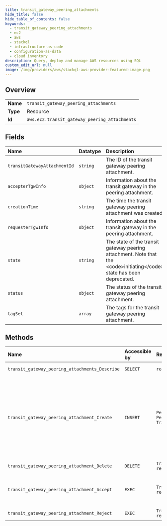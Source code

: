 ```yaml
---
title: transit_gateway_peering_attachments
hide_title: false
hide_table_of_contents: false
keywords:
  - transit_gateway_peering_attachments
  - ec2
  - aws    
  - stackql
  - infrastructure-as-code
  - configuration-as-data
  - cloud inventory
description: Query, deploy and manage AWS resources using SQL
custom_edit_url: null
image: /img/providers/aws/stackql-aws-provider-featured-image.png
---
```

  
    

## Overview
<table><tbody>
<tr><td><b>Name</b></td><td><code>transit_gateway_peering_attachments</code></td></tr>
<tr><td><b>Type</b></td><td>Resource</td></tr>
<tr><td><b>Id</b></td><td><code>aws.ec2.transit_gateway_peering_attachments</code></td></tr>
</tbody></table>

## Fields
| Name | Datatype | Description |
|:-----|:---------|:------------|
| `transitGatewayAttachmentId` | `string` | The ID of the transit gateway peering attachment. |
| `accepterTgwInfo` | `object` | Information about the transit gateway in the peering attachment. |
| `creationTime` | `string` | The time the transit gateway peering attachment was created. |
| `requesterTgwInfo` | `object` | Information about the transit gateway in the peering attachment. |
| `state` | `string` | The state of the transit gateway peering attachment. Note that the &lt;code&gt;initiating&lt;/code&gt; state has been deprecated. |
| `status` | `object` | The status of the transit gateway peering attachment. |
| `tagSet` | `array` | The tags for the transit gateway peering attachment. |
## Methods
| Name | Accessible by | Required Params | Description |
|:-----|:--------------|:----------------|:------------|
| `transit_gateway_peering_attachments_Describe` | `SELECT` | `region` | Describes your transit gateway peering attachments. |
| `transit_gateway_peering_attachment_Create` | `INSERT` | `PeerAccountId, PeerRegion, PeerTransitGatewayId, TransitGatewayId, region` | &lt;p&gt;Requests a transit gateway peering attachment between the specified transit gateway (requester) and a peer transit gateway (accepter). The transit gateways must be in different Regions. The peer transit gateway can be in your account or a different Amazon Web Services account.&lt;/p&gt; &lt;p&gt;After you create the peering attachment, the owner of the accepter transit gateway must accept the attachment request.&lt;/p&gt; |
| `transit_gateway_peering_attachment_Delete` | `DELETE` | `TransitGatewayAttachmentId, region` | Deletes a transit gateway peering attachment. |
| `transit_gateway_peering_attachment_Accept` | `EXEC` | `TransitGatewayAttachmentId, region` | Accepts a transit gateway peering attachment request. The peering attachment must be in the &lt;code&gt;pendingAcceptance&lt;/code&gt; state. |
| `transit_gateway_peering_attachment_Reject` | `EXEC` | `TransitGatewayAttachmentId, region` | Rejects a transit gateway peering attachment request. |
